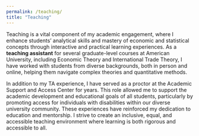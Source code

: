 ```yaml
---
permalink: /teaching/
title: "Teaching"
---
```


Teaching is a vital component of my academic engagement, where I enhance students’ analytical skills and mastery of economic and statistical concepts through interactive and practical learning experiences. As a **teaching assistant** for several graduate-level courses at American University, including Economic Theory and International Trade Theory, I have worked with students from diverse backgrounds, both in person and online, helping them navigate complex theories and quantitative methods.

In addition to my TA experience, I have served as a proctor at the Academic Support and Access Center for years. This role allowed me to support the academic development and educational goals of all students, particularly by promoting access for individuals with disabilities within our diverse university community. These experiences have reinforced my dedication to education and mentorship. I strive to create an inclusive, equal, and accessible teaching environment where learning is both rigorous and accessible to all.